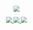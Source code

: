 <p align="center">
  <a href="https://github.com/Blankj">
    <img src="https://github-readme-stats.vercel.app/api?username=Blankj&count_private=true&show_icons=true&hide=contribs&include_all_commits=true&theme=vue" />
  </a>
</p>

<p align="center">
  <a href="https://xiaozhuanlan.com/Blankj">
    <img src="https://img.shields.io/badge/🌱%20专栏-基你太美-brightness.svg" />
  </a>
  <a href="https://blankj.com/2020/05/19/welcome-bytedance">
    <img src="https://img.shields.io/badge/🔥%20内推-字节跳动-brightness.svg" />
  </a>
  <a href="https://github.com/Blankj">
    <img src="https://komarev.com/ghpvc/?username=Blankj&color=brightgreen&label=👁%20Views" />
  </a>  
</p>
